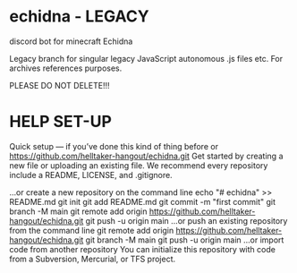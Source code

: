 # echidna - LEGACY
discord bot for minecraft Echidna

Legacy branch for singular legacy JavaScript autonomous .js files etc. For archives references purposes.

PLEASE DO NOT DELETE!!!

# HELP SET-UP

Quick setup — if you’ve done this kind of thing before
or	
https://github.com/helltaker-hangout/echidna.git
Get started by creating a new file or uploading an existing file. We recommend every repository include a README, LICENSE, and .gitignore.

…or create a new repository on the command line
echo "# echidna" >> README.md
git init
git add README.md
git commit -m "first commit"
git branch -M main
git remote add origin https://github.com/helltaker-hangout/echidna.git
git push -u origin main
…or push an existing repository from the command line
git remote add origin https://github.com/helltaker-hangout/echidna.git
git branch -M main
git push -u origin main
…or import code from another repository
You can initialize this repository with code from a Subversion, Mercurial, or TFS project.
